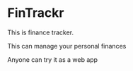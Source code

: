 # FinTrackr

This is finance tracker.



This can manage your personal finances

Anyone can try it as a web app
